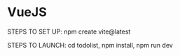 # VueJS

STEPS TO SET UP:
npm create vite@latest

STEPS TO LAUNCH:
cd todolist,
npm install,
npm run dev